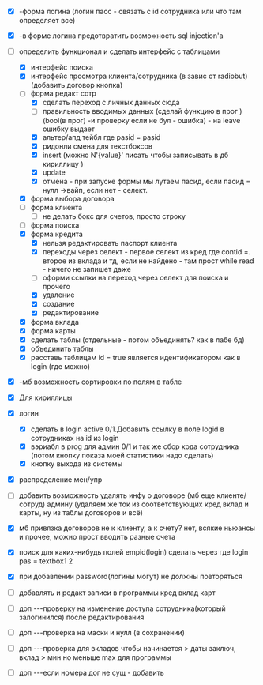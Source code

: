 - [x] -форма логина (логин пасс - связать с id сотрудника или что там определяет все)
- [x] -в форме логина предотвратить возможность sql injection'а
- [ ] определить функционал и сделать интерфейс с таблицами
  - [x] интерфейс поиска
  - [x] интерфейс просмотра клиента/сотрудника (в завис от radiobut) (добавить договор кнопка)
  - [ ] форма редакт сотр
    - [x] сделать переход с личных данных сюда
    - [ ] правильность вводимых данных (сделай функцию в прог )(bool(в прог) -и проверку если не бул - ошибка) - на leave ошибку выдает
    - [x] альтер/апд тейбл где pasid = pasid 
    - [x] ридонли смена для текстбоксов
    - [x] insert (можно N'{value}' писать чтобы записывать в дб кириллицу )
    - [x] update
    - [x] отмена - при запуске формы мы лутаем пасид, если пасид = нулл ->вайп, если нет - селект.
  - [x] форма выбора договора
  - [ ] форма клиента
    - [ ] не делать бокс для счетов, просто строку
  - [ ] форма поиска
  - [x] форма кредита
    - [x] нельзя редактировать паспорт клиента
    - [x] переходы через селект - первое селект из кред где contid =. второе из вклада и тд, если не найдено - там прост while read - ничего не запишет даже
    - [ ] оформи ссылки на переход через селект для поиска и прочего
    - [x] удаление
    - [x] создание
    - [x] редактирование
  - [x] форма вклада
  - [x] форма карты
  - [x] сделать таблы (отдельные - потом объединять? как в лабе бд)
  - [x] объединить таблы 
  - [x] расставь таблицам id = true является идентификатором как в login (где можно)
- [x] -мб возможность сортировки по полям в табле
- [x] Для кириллицы 
- [x] логин
  - [x] сделать в login active 0/1.Добавить ссылку в поле logid в сотрудниках на id из login
  - [x] вэриабл в prog для админ 0/1 и так же сбор кода сотрудника (потом кнопку показа моей статистики надо сделать)
  - [x] кнопку выхода из системы
- [x] распределение мен/упр
- [ ] добавить возможность удалять инфу о договоре (мб еще клиенте/сотруд) админу (удаляем же ток из соответствующих кред вклад и карты, ну из таблы договоров и всё)
- [x] мб привязка договоров не к клиенту, а к счету? нет, всякие ньюансы и прочее, можно прост вводить разные счета
- [x] поиск для каких-нибудь полей empid(login) сделать через где login pas = textbox1 2
- [x] при добавлении password(логины могут) не должны повторяться
- [ ] добавлять и редакт записи в программы кред вклад карт
- [ ] доп ---проверку на изменение доступа сотрудника(который залогинился) после редактирования
- [ ] доп ---проверка на маски и нулл (в сохранении)
- [ ] доп ---проверка для вкладов чтобы начинается > даты заключ, вклад > мин но меньше max для программы
- [ ] доп ---если номера дог не сущ - добавить



